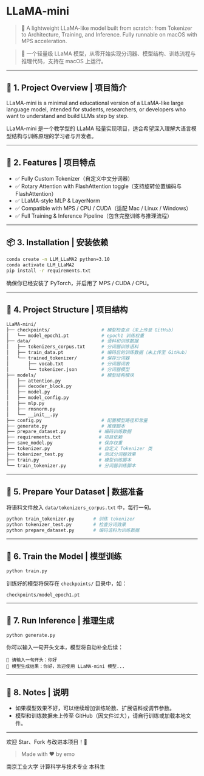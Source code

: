 # LLaMA-mini

> 🦙 A lightweight LLaMA-like model built from scratch: from Tokenizer to Architecture, Training, and Inference. Fully runnable on macOS with MPS acceleration.

> 🧠 一个轻量级 LLaMA 模型，从零开始实现分词器、模型结构、训练流程与推理代码，支持在 macOS 上运行。

---

## 🚀 1. Project Overview | 项目简介

LLaMA-mini is a minimal and educational version of a LLaMA-like large language model, intended for students, researchers, or developers who want to understand and build LLMs step by step.

LLaMA-mini 是一个教学型的 LLaMA 轻量实现项目，适合希望深入理解大语言模型结构与训练原理的学习者与开发者。

---

## 🧱 2. Features | 项目特点

- ✅ Fully Custom Tokenizer（自定义中文分词器）
- ✅ Rotary Attention with FlashAttention toggle（支持旋转位置编码与 FlashAttention）
- ✅ LLaMA-style MLP & LayerNorm
- ✅ Compatible with MPS / CPU / CUDA（适配 Mac / Linux / Windows）
- ✅ Full Training & Inference Pipeline（包含完整训练与推理流程）

---

## 📦 3. Installation | 安装依赖

```bash
conda create -n LLM_LLaMA2 python=3.10
conda activate LLM_LLaMA2
pip install -r requirements.txt
```

确保你已经安装了 PyTorch，并启用了 MPS / CUDA / CPU。

---

## 📂 4. Project Structure | 项目结构

```bash
LLaMA-mini/
├── checkpoints/                   # 模型检查点（未上传至 GitHub）
│   └── model_epoch1.pt            # epoch1 训练权重
├── data/                          # 语料和训练数据
│   ├── tokenizers_corpus.txt      # 分词器训练语料
│   ├── train_data.pt              # 编码后的训练数据（未上传至 GitHub）
│   └── trained_tokenizer/         # 保存分词器
│       ├── vocab.txt              # 分词器词表
│       └── tokenizer.json         # 分词器模型
├── models/                        # 模型结构模块
│   ├── attention.py
│   ├── decoder_block.py
│   ├── model.py
│   ├── model_config.py
│   ├── mlp.py
│   ├── rmsnorm.py
│   └── __init__.py
├── config.py                      # 配置模型路径和常量
├── generate.py                    # 推理脚本
├── prepare_dataset.py            # 编码训练数据
├── requirements.txt              # 项目依赖
├── save_model.py                 # 保存权重
├── tokenizer.py                  # 自定义 Tokenizer 类
├── tokenizer_test.py             # 测试分词器效果
├── train.py                      # 模型训练脚本
└── train_tokenizer.py            # 分词器训练脚本
```

---

## 📝 5. Prepare Your Dataset | 数据准备

将语料文件放入 `data/tokenizers_corpus.txt` 中，每行一句。

```bash
python train_tokenizer.py       # 训练 tokenizer
python tokenizer_test.py        # 检查分词效果
python prepare_dataset.py       # 编码语料为训练数据
```

---

## 🎯 6. Train the Model | 模型训练

```bash
python train.py
```

训练好的模型将保存在 `checkpoints/` 目录中，如：

```
checkpoints/model_epoch1.pt
```

---

## 🤖 7. Run Inference | 推理生成

```bash
python generate.py
```

你可以输入一句开头文本，模型将自动补全后续：

```
💬 请输入一句开头：你好
🧠 模型生成结果：你好，欢迎使用 LLaMA-mini 模型...
```

---

## 📌 8. Notes | 说明

- 如果模型效果不好，可以继续增加训练轮数、扩展语料或调节参数。
- 模型和训练数据未上传至 GitHub（因文件过大），请自行训练或加载本地文件。

---

欢迎 Star、Fork 与改进本项目！🚀

> Made with ❤️ by emo

南京工业大学 计算科学与技术专业 本科生
